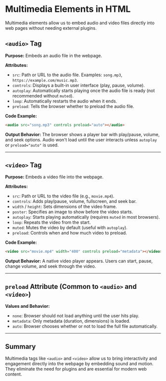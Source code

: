 # Multimedia Elements in HTML

Multimedia elements allow us to embed audio and video files directly into web pages without needing external plugins.

## `<audio>` Tag

**Purpose:** Embeds an audio file in the webpage.

**Attributes:**

* `src`: Path or URL to the audio file. Examples: `song.mp3`, `https://example.com/music.mp3`.
* `controls`: Displays a built-in user interface (play, pause, volume).
* `autoplay`: Automatically starts playing once the audio file is ready (not recommended without `muted`).
* `loop`: Automatically restarts the audio when it ends.
* `preload`: Tells the browser whether to preload the audio file.

**Code Example:**

```html
<audio src="song.mp3" controls preload="auto"></audio>
```

**Output Behavior:** The browser shows a player bar with play/pause, volume, and seek options. Audio won't load until the user interacts unless `autoplay` or `preload="auto"` is used.

---

## `<video>` Tag

**Purpose:** Embeds a video file into the webpage.

**Attributes:**

* `src`: Path or URL to the video file (e.g., `movie.mp4`).
* `controls`: Adds play/pause, volume, fullscreen, and seek bar.
* `width` / `height`: Sets dimensions of the video frame.
* `poster`: Specifies an image to show before the video starts.
* `autoplay`: Starts playing automatically (requires `muted` in most browsers).
* `loop`: Repeats the video from the start.
* `muted`: Mutes the video by default (useful with `autoplay`).
* `preload`: Controls when and how much video to preload.

**Code Example:**

```html
<video src="movie.mp4" width="400" controls preload="metadata"></video>
```

**Output Behavior:** A native video player appears. Users can start, pause, change volume, and seek through the video.

---

## `preload` Attribute (Common to `<audio>` and `<video>`)

**Values and Behavior:**

* `none`: Browser should not load anything until the user hits play.
* `metadata`: Only metadata (duration, dimensions) is loaded.
* `auto`: Browser chooses whether or not to load the full file automatically.

---

## Summary

Multimedia tags like `<audio>` and `<video>` allow us to bring interactivity and engagement directly into the webpage by embedding sound and motion. They eliminate the need for plugins and are essential for modern web content.
